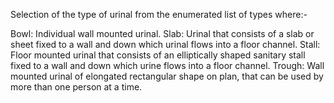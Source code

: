 ﻿Selection of the type of urinal from the enumerated list of types where:-

Bowl: Individual wall mounted urinal.
Slab: Urinal that consists of a slab or sheet fixed to a wall and down which urinal flows into a floor channel.
Stall: Floor mounted urinal that consists of an elliptically shaped sanitary stall fixed to a wall and down which urine flows into a floor channel.
Trough: Wall mounted urinal of elongated rectangular shape on plan, that can be used by more than one person at a time.
